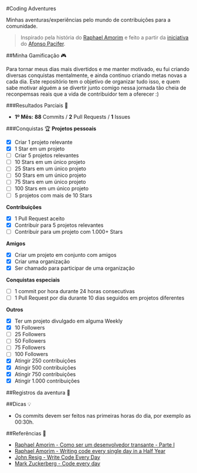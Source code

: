 #Coding Adventures

Minhas aventuras/experiências pelo mundo de contribuições para a comunidade.

> Inspirado pela história do [Raphael Amorim](https://github.com/raphamorim) e feito a partir da [iniciativa](https://github.com/afonsopacifer/commit-wars) do [Afonso Pacifer](https://github.com/afonsopacifer).

##Minha Gamificação :video_game:

Para tornar meus dias mais divertidos e me manter motivado, eu fui criando diversas conquistas mentalmente, e ainda continuo criando metas novas a cada dia. Este repositório tem o objetivo de organizar tudo isso, e quem sabe motivar alguém a se divertir junto comigo nessa jornada tão cheia de reconpemsas reais que a vida de contribuidor tem a oferecer :)

###Resultados Parciais :checkered_flag:

- **1º Mês:** **88** Commits / **2** Pull Requests / **1** Issues

###Conquistas :trophy:
**Projetos pessoais**

- [x] Criar 1 projeto relevante
- [x] 1 Star em um projeto
- [ ] Criar 5 projetos relevantes
- [ ] 10 Stars em um único projeto
- [ ] 25 Stars em um único projeto
- [ ] 50 Stars em um único projeto
- [ ] 75 Stars em um único projeto
- [ ] 100 Stars em um único projeto
- [ ] 5 projetos com mais de 10 Stars

**Contribuições**
- [x] 1 Pull Request aceito
- [x] Contribuir para 5 projetos relevantes
- [ ] Contribuir para um projeto com 1.000+ Stars

**Amigos**
- [x] Criar um projeto em conjunto com amigos
- [x] Criar uma organização
- [x] Ser chamado para participar de uma organização

**Conquistas especiais**
- [ ] 1 commit por hora durante 24 horas consecutivas
- [ ] 1 Pull Request por dia durante 10 dias seguidos em projetos diferentes

**Outros**
- [x] Ter um projeto divulgado em alguma Weekly
- [x] 10 Followers
- [ ] 25 Followers
- [ ] 50 Followers
- [ ] 75 Followers
- [ ] 100 Followers
- [x] Atingir 250 contribuições
- [x] Atingir 500 contribuições
- [x] Atingir 750 contribuições
- [x] Atingir 1.000 contribuições

##Registros da aventura :memo:

##Dicas :bulb:

- Os commits devem ser feitos nas primeiras horas do dia, por exemplo as 00:30h.

##Referências :page_facing_up:

- [Raphael Amorim - Como ser um desenvolvedor transante - Parte I](https://medium.com/@raphamorim/como-ser-um-desenvolvedor-transante-parte-i-e010c125847f)
- [Raphael Amorim - Writing code every single day in a Half Year](https://medium.com/@raphamorim/what-ive-learned-writting-code-every-single-day-in-a-half-year-a6c504e7300f)
- [John Resig - Write Code Every Day](http://ejohn.org/blog/write-code-every-day/)
- [Mark Zuckerberg - Code every day](http://www.zdnet.com/article/mark-zuckerbergs-personal-challenge-for-2012-code-every-day/)
